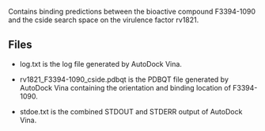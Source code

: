 Contains binding predictions between the bioactive compound F3394-1090 and the cside search space on the virulence factor rv1821.

## Files

- log.txt is the log file generated by AutoDock Vina.

- rv1821_F3394-1090_cside.pdbqt is the PDBQT file generated by AutoDock Vina containing the orientation and binding location of F3394-1090.

- stdoe.txt is the combined STDOUT and STDERR output of AutoDock Vina.

